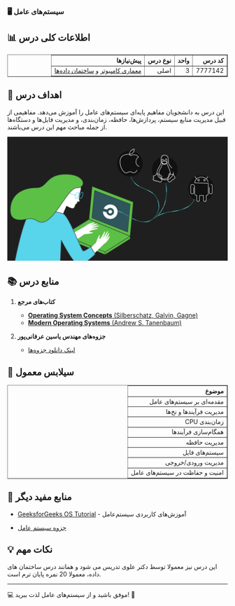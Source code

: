 ### 🖥️ سیستم‌های عامل

## 📊 اطلاعات کلی درس
<div align="center" style="direction: rtl">
    <table border="1" style="text-align: right;">
    <tr>
      <th>کد درس</th>
      <th>واحد</th>
      <th>نوع درس</th>
      <th>پیش‌نیازها</th>
    </tr>
    <tr>
      <td>7777142</td>
      <td>3</td>
      <td>اصلی</td>
      <td><a href="/نیمسال 4/معماری کامپیوتر/README.md">معماری کامپیوتر</a> و <a href="/نیمسال 3/ساختمان داده/README.md">ساختمان داده‌ها</a></td>
    </tr>
  </table>
</div>

## 🎯 اهداف درس
این درس به دانشجویان مفاهیم پایه‌ای سیستم‌های عامل را آموزش می‌دهد. مفاهیمی از قبیل مدیریت منابع سیستم، پردازش‌ها، حافظه، زمان‌بندی، و مدیریت فایل‌ها و دستگاه‌ها از جمله مباحث مهم این درس می‌باشند.

![gif](./تصاویر/1_Chu7VFtBucW8wX0OhMIrPg.gif)

## 📚 منابع درس

1. **کتاب‌های مرجع**
   - [**Operating System Concepts** (Silberschatz, Galvin, Gagne)](https://os.ecci.ucr.ac.cr/slides/Abraham-Silberschatz-Operating-System-Concepts-10th-2018.pdf)  
   - [**Modern Operating Systems** (Andrew S. Tanenbaum)](https://csc-knu.github.io/sys-prog/books/Andrew%20S.%20Tanenbaum%20-%20Modern%20Operating%20Systems.pdf)

2. **جزوه‌های مهندس یاسین عرفانی‌پور**  
   - [لینک دانلود جزوه‌ها](https://drive.google.com/drive/folders/13ySL7z4jgS0ABO3x4i5MqZFsELbQtpwc?usp=drive_link)



## 📅 سیلابس معمول
<div align="center" style="direction: rtl">
    <table border="1" style="text-align: right;">
    <tr>
      <th>موضوع</th>
    </tr>
    <tr>
      <td>مقدمه‌ای بر سیستم‌های عامل</td>
    </tr>
    <tr>
      <td>مدیریت فرآیندها و نخ‌ها</td>
    </tr>
    <tr>
      <td>زمان‌بندی CPU</td>
    </tr>
    <tr>
      <td>همگام‌سازی فرآیندها</td>
    </tr>
    <tr>
      <td>مدیریت حافظه</td>
    </tr>
    <tr>
      <td>سیستم‌های فایل</td>
    </tr>
    <tr>
      <td>مدیریت ورودی/خروجی</td>
    </tr>
    <tr>
      <td>امنیت و حفاظت در سیستم‌های عامل</td>
    </tr>
  </table>
</div>

## 🔗 منابع مفید دیگر
- [GeeksforGeeks OS Tutorial](https://www.geeksforgeeks.org/operating-systems/) - آموزش‌های کاربردی سیستم‌عامل

- [جزوه سیستم عامل](https://github.com/alisharify7/operating-system-course)
  
## 💡 نکات مهم
این درس نیز معمولا توسط دکتر علوی تدریس می شود و همانند درس ساختمان های داده، معمولا 20 نمره پایان ترم است.

------- 

💻 موفق باشید و از سیستم‌های عامل لذت ببرید! 🚀
